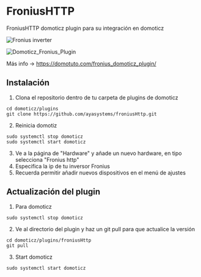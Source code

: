 # FroniusHTTP
FroniusHTTP domoticz plugin para su integración en domoticz


![Fronius inverter](https://github.com/ayasystems/FroniusHTTP/raw/master/fronius2.jpg)

![Domoticz_Fronius_Plugin](https://github.com/ayasystems/FroniusHTTP/raw/master/froniusDomoticz.jpg)

Más info -> https://domotuto.com/fronius_domoticz_plugin/

## Instalación

1. Clona el repositorio dentro de tu carpeta de plugins de domoticz
```
cd domoticz/plugins
git clone https://github.com/ayasystems/froniusHttp.git
```
2. Reinicia domotiz
```
sudo systemctl stop domoticz
sudo systemctl start domoticz
```
3. Ve a la página de "Hardware" y añade un nuevo hardware, en tipo selecciona "Fronius http"
4. Especifica la ip de tu inversor Fronius
5. Recuerda permitir añadir nuevos dispositivos en el menú de ajustes


## Actualización del plugin


1. Para domoticz 
```
sudo systemctl stop domoticz
```
2. Ve al directorio del plugin y haz un git pull para que actualice la versión 
```
cd domoticz/plugins/froniusHttp
git pull
```
3. Start domoticz
```
sudo systemctl start domoticz
```
 





